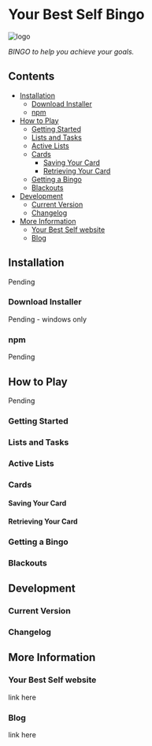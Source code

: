 # Your Best Self Bingo
![logo](build/icon.ico)

 *BINGO to help you achieve your goals.*

 ## Contents
 - [Installation](#Installation)
   - [Download Installer](#Download-Installer)
   - [npm](#npm)
 - [How to Play](#HowtoPlay)
   - [Getting Started](#Getting-Started)
   - [Lists and Tasks](#Lists-and-Tasks)
   - [Active Lists](#Active-Lists)
   - [Cards](#Cards)
     - [Saving Your Card](#Saving-Your-Card)
     - [Retrieving Your Card](#Retrieving-Your-Card)
   - [Getting a Bingo](#Getting-a-Bingo)
   - [Blackouts](#Blackouts)
 - [Development](#Development)
   - [Current Version](#Current-Version)
   - [Changelog](#Changelog)
 - [More Information](#More-Information)
   - [Your Best Self website](#Your-Best-Self-website)
   - [Blog](#Blog)
  
  ## Installation
  Pending

  ### Download Installer
  Pending - windows only

  ### npm
  Pending

  ## How to Play
  Pending

  ### Getting Started

  ### Lists and Tasks

  ### Active Lists

  ### Cards

  #### Saving Your Card

  #### Retrieving Your Card

  ### Getting a Bingo

  ### Blackouts

  ## Development

  ### Current Version

  ### Changelog

  ## More Information

  ### Your Best Self website
  link here

  ### Blog
  link here